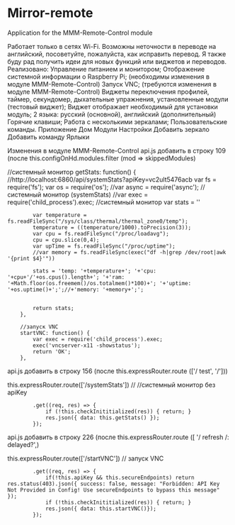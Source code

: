 # Mirror-remote
Application for the MMM-Remote-Control module
 
Работает только в сетях Wi-Fi.
Возможны неточности в переводе на английский, посоветуйте, пожалуйста, как исправить перевод. Я также буду рад получить идеи для новых функций или виджетов и переводов.
Реализовано:
Управление питанием и монитором;
Отображение системной информации о Raspberry Pi; (необходимы изменения в модуле MMM-Remote-Control)
Запуск VNC; (требуются изменения в модуле MMM-Remote-Control)
Виджеты переключения профилей, таймер, секундомер, дыхательные упражнения, установленные модули (тестовый виджет);
Виджет отображает необходимый для установки модуль;
2 языка: русский (основной), английский (дополнительный)
Горячие клавиши;
Работа с несколькими зеркалами;
Пользовательские команды. Приложение
Дом
Модули
Настройки
Добавить зеркало
Добавить команду
Ярлыки

Изменения в модуле MMM-Remote-Control
api.js добавить в строку 109 (после this.configOnHd.modules.filter (mod => skippedModules)

//системный монитор
		getStats: function() { //http://localhost:6860/api/systemStats?apiKey=vc2ult5476acb
            var fs =  require('fs');
            var os =  require('os');
            //var async = require('async'); //системный монитор (systemStats)
            //var exec = require('child_process').exec; //системный монитор
            var stats = ''

            var temperature = fs.readFileSync("/sys/class/thermal/thermal_zone0/temp");
            temperature = ((temperature/1000).toPrecision(3));
            var cpu = fs.readFileSync("/proc/loadavg");
            cpu = cpu.slice(0,4);
            var upTime = fs.readFileSync("/proc/uptime");
            //var memory = fs.readFileSync(exec("df -h|grep /dev/root|awk '{print $4}'"))
                
            stats = 'temp: '+temperature+'; '+'cpu: '+cpu+'/'+os.cpus().length+'; '+'ram: '+Math.floor(os.freemem()/os.totalmem()*100)+'; '+'uptime: '+os.uptime()+';';//+'memory: '+memory+';';
                
                
            return stats;
		},
        
        //запуск VNC
		startVNC: function() { 
            var exec = require('child_process').exec;
            exec('vncserver-x11 -showstatus');  
            return 'OK';
		},
api.js добавить в строку 156 (после this.expressRouter.route (['/ test', '/']))

this.expressRouter.route(['/systemStats']) // //системный монитор без apiKey

            .get((req, res) => {
                if (!this.checkInititialized(res)) { return; }
                res.json({ data: this.getStats() });
            });
api.js добавить в строку 226 (после this.expressRouter.route ([
'/ refresh /: delayed?',)

this.expressRouter.route(['/startVNC']) // запуск VNC

            .get((req, res) => {
                if(!this.apiKey && this.secureEndpoints) return res.status(403).json({ success: false, message: "Forbidden: API Key Not Provided in Config! Use secureEndpoints to bypass this message" });
                if (!this.checkInititialized(res)) { return; }
                res.json({ data: this.startVNC()});
            });
